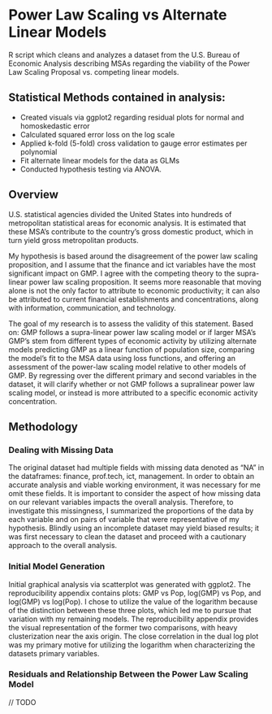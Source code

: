 # Power Law Scaling vs Alternate Linear Models
R script which cleans and analyzes a dataset from the U.S. Bureau of Economic Analysis describing MSAs regarding the viability of the Power Law Scaling Proposal vs. competing linear models.

## Statistical Methods contained in analysis:
*  Created visuals via ggplot2 regarding residual plots for normal and homoskedastic error
*  Calculated squared error loss on the log scale
*  Applied k-fold (5-fold) cross validation to gauge error estimates per polynomial
*  Fit alternate linear models for the data as GLMs
*  Conducted hypothesis testing via ANOVA.   

## Overview
  U.S. statistical agencies divided the United States into hundreds of metropolitan statistical
areas for economic analysis. It is estimated that these MSA’s contribute to the country’s gross
domestic product, which in turn yield gross metropolitan products.

  My hypothesis is based around the disagreement of the power law scaling proposition, and I
assume that the finance and ict variables have the most significant impact on GMP. I agree with the competing theory to the supra-linear power law scaling proposition. It seems more reasonable that moving alone is not the only factor to attribute to economic productivity; it
can also be attributed to current financial establishments and concentrations, along with
information, communication, and technology.

The goal of my research is to assess the validity of this statement. Based on: GMP follows a
supra-linear power law scaling model or if larger MSA’s GMP’s stem from different types of
economic activity by utilizing alternate models predicting GMP as a linear function of population
size, comparing the model’s fit to the MSA data using loss functions, and offering an assessment of
the power-law scaling model relative to other models of GMP. By regressing over the different
primary and second variables in the dataset, it will clarify whether or not GMP follows a supralinear
power law scaling model, or instead is more attributed to a specific economic activity
concentration.

## Methodology
### Dealing with Missing Data
The original dataset had multiple fields with missing data denoted as “NA” in the
dataframes: finance, prof.tech, ict, management. In order to obtain an accurate analysis and viable
working environment, it was necessary for me omit these fields. It is important to consider the
aspect of how missing data on our relevant variables impacts the overall analysis. Therefore, to
investigate this missingness, I summarized the proportions of the data by each variable and on
pairs of variable that were representative of my hypothesis. Blindly using an incomplete dataset
may yield biased results; it was first necessary to clean the dataset and proceed with a cautionary
approach to the overall analysis.

### Initial Model Generation
Initial graphical analysis via scatterplot was generated with ggplot2. The reproducibility
appendix contains plots: GMP vs Pop, log(GMP) vs Pop, and log(GMP) vs log(Pop). I chose to utilize
the value of the logarithm because of the distinction between these three plots, which led me to
pursue that variation with my remaining models. The reproducibility appendix provides the visual
representation of the former two comparisons, with heavy clusterization near the axis origin. The
close correlation in the dual log plot was my primary motive for utilizing the logarithm when
characterizing the datasets primary variables.

### Residuals and Relationship Between the Power Law Scaling Model

//   TODO 
